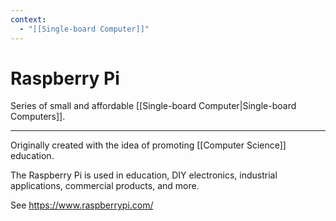 ```yaml
---
context:
  - "[[Single-board Computer]]"
---
```


# Raspberry Pi

Series of small and affordable [[Single-board Computer|Single-board Computers]].

---

Originally created with the idea of promoting [[Computer Science]] education.

The Raspberry Pi is used in education, DIY electronics, industrial applications, commercial products, and more.

See https://www.raspberrypi.com/
